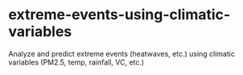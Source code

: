 # extreme-events-using-climatic-variables
Analyze and predict extreme events (heatwaves, etc.) using climatic variables (PM2.5, temp, rainfall, VC, etc.)

